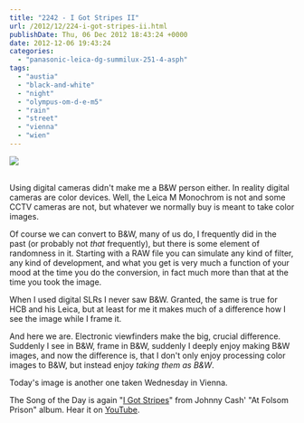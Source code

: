 ```yaml
---
title: "2242 - I Got Stripes II"
url: /2012/12/224-i-got-stripes-ii.html
publishDate: Thu, 06 Dec 2012 18:43:24 +0000
date: 2012-12-06 19:43:24
categories: 
  - "panasonic-leica-dg-summilux-251-4-asph"
tags: 
  - "austia"
  - "black-and-white"
  - "night"
  - "olympus-om-d-e-m5"
  - "rain"
  - "street"
  - "vienna"
  - "wien"
---
```

<div class="container">
<div class="center"><a target="_blank" href="https://d25zfm9zpd7gm5.cloudfront.net/1200x1200/2012/20121205_180030_lr.jpg"><img src="https://d25zfm9zpd7gm5.cloudfront.net/0600x0600/2012/20121205_180030_lr.jpg" /></a></div>
</div>
<br />

Using digital cameras didn't make me a B&amp;W person either. In reality digital cameras are color devices. Well, the Leica M Monochrom is not and some CCTV cameras are not, but whatever we normally buy is meant to take color images.

Of course we can convert to B&amp;W, many of us do, I frequently did in the past (or probably not <em>that</em> frequently), but there is some element of randomness in it. Starting with a RAW file you can simulate any kind of filter, any kind of development, and what you get is very much a function of your mood at the time you do the conversion, in fact much more than that at the time you took the image.

When I used digital SLRs I never saw B&amp;W. Granted, the same is true for HCB and his Leica, but at least for me it makes much of a difference how I see the image while I frame it.

And here we are. Electronic viewfinders make the big, crucial difference. Suddenly I see in B&amp;W, frame in B&amp;W, suddenly I deeply enjoy making B&amp;W images, and now the difference is, that I don't only enjoy processing color images to B&amp;W, but instead enjoy <em>taking them as B&amp;W</em>.

 Today's image is another one taken Wednesday in Vienna.

The Song of the Day is again "<a href="http://www.lyricsmode.com/lyrics/j/johnny_cash/i_got_stripes_live.html" target="_blank">I Got Stripes</a>" from Johnny Cash' "At Folsom Prison" album. Hear it on <a href="http://www.youtube.com/watch?v=R0LRpCv7siI" target="_blank">YouTube</a>.
